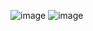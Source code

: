 ![image](https://github.com/user-attachments/assets/19be6d2f-bfc9-4063-ae10-b74ff62f6ca1)
![image](https://github.com/user-attachments/assets/7cbb81d2-edf5-439e-bfaf-f2af4580b1f3)
